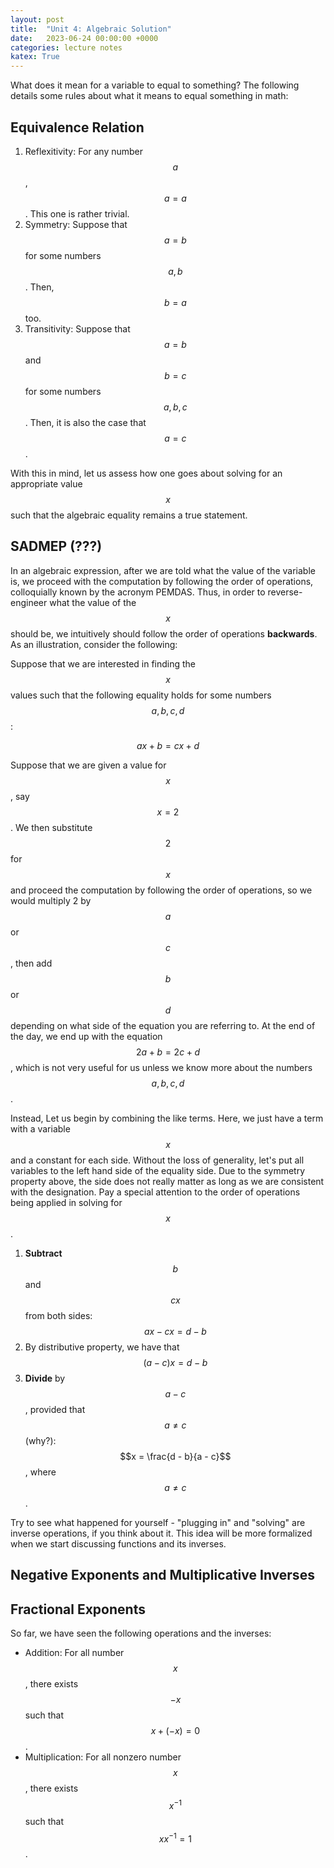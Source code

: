 ```yaml
---
layout: post
title:  "Unit 4: Algebraic Solution"
date:   2023-06-24 00:00:00 +0000
categories: lecture notes
katex: True
---
```


What does it mean for a variable to equal to something? The following details some rules about what it means to equal something in math:  

## Equivalence Relation

1. Reflexitivity: For any number $$a$$, $$a = a$$. This one is rather trivial.
2. Symmetry: Suppose that $$a = b$$ for some numbers $$a, b$$. Then, $$b = a$$ too.
3. Transitivity: Suppose that $$a = b$$ and $$b = c$$ for some numbers $$a,b,c$$. Then, it is also the case that $$a = c$$. 

With this in mind, let us assess how one goes about solving for an appropriate value $$x$$ such that the algebraic equality remains a true statement.

## SADMEP (???)

In an algebraic expression, after we are told what the value of the variable is, we proceed with the computation by following the order of operations, colloquially known by the acronym PEMDAS. Thus, in order to reverse-engineer what the value of the $$x$$ should be, we intuitively should follow the order of operations **backwards**. As an illustration, consider the following:  

Suppose that we are interested in finding the $$x$$ values such that the following equality holds for some numbers $$a,b,c,d$$:  

$$ax+b = cx + d$$  

Suppose that we are given a value for $$x$$, say $$x = 2$$. We then substitute $$2$$ for $$x$$ and proceed the computation by following the order of operations, so we would multiply 2 by $$a$$ or $$c$$, then add $$b$$ or $$d$$ depending on what side of the equation you are referring to. At the end of the day, we end up with the equation $$2a + b = 2c + d$$, which is not very useful for us unless we know more about the numbers $$a,b,c,d$$. 

Instead, Let us begin by combining the like terms. Here, we just have a term with a variable $$x$$ and a constant for each side. Without the loss of generality, let's put all variables to the left hand side of the equality side. Due to the symmetry property above, the side does not really matter as long as we are consistent with the designation. Pay a special attention to the order of operations being applied in solving for $$x$$.

1. **Subtract** $$b$$ and $$cx$$ from both sides: $$ax - cx = d - b$$
2. By distributive property, we have that $$(a-c)x = d - b$$
3. **Divide** by $$a-c$$, provided that $$a \not = c$$ (why?): $$x = \frac{d - b}{a - c}$$, where $$a \not = c$$.  

Try to see what happened for yourself - "plugging in" and "solving" are inverse operations, if you think about it. This idea will be more formalized when we start discussing functions and its inverses.

## Negative Exponents and Multiplicative Inverses

## Fractional Exponents

So far, we have seen the following operations and the inverses:

* Addition: For all number $$x$$, there exists $$-x$$ such that $$x + (-x) = 0$$.
* Multiplication: For all nonzero number $$x$$, there exists $$x^{-1}$$ such that $$xx^{-1} = 1$$.